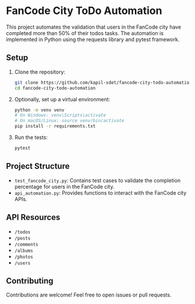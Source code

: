 # FanCode City ToDo Automation

This project automates the validation that users in the FanCode city have completed more than 50% of their todos tasks. The automation is implemented in Python using the requests library and pytest framework.

## Setup

1. Clone the repository:

    ```bash
    git clone https://github.com/kapil-sdet/fancode-city-todo-automation.git
    cd fancode-city-todo-automation
    ```

2. Optionally, set up a virtual environment:

    ```bash
    python -m venv venv
    # On Windows: venv\Scripts\activate
    # On macOS/Linux: source venv/bin/activate
    pip install -r requirements.txt
    ```

3. Run the tests:

    ```bash
    pytest
    ```

## Project Structure

- `test_fancode_city.py`: Contains test cases to validate the completion percentage for users in the FanCode city.
- `api_automation.py`: Provides functions to interact with the FanCode city APIs.

## API Resources

- `/todos`
- `/posts`
- `/comments`
- `/albums`
- `/photos`
- `/users`

## Contributing

Contributions are welcome! Feel free to open issues or pull requests.


